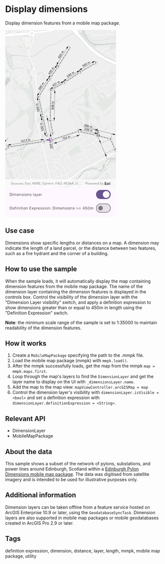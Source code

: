 # Display dimensions

Display dimension features from a mobile map package.

![Image showing the Display Dimensions sample](display_dimensions.png)

## Use case

Dimensions show specific lengths or distances on a map. A dimension may indicate the length of a land parcel, or the distance between two features, such as a fire hydrant and the corner of a building.

## How to use the sample

When the sample loads, it will automatically display the map containing dimension features from the mobile map package. The name of the dimension layer containing the dimension features is displayed in the controls box. Control the visibility of the dimension layer with the "Dimension Layer visibility" switch, and apply a definition expression to show dimensions greater than or equal to 450m in length using the "Definition Expression" switch.

**Note**: the minimum scale range of the sample is set to 1:35000 to maintain readability of the dimension features.

## How it works

1. Create a `MobileMapPackage` specifying the path to the .mmpk file.
2. Load the mobile map package (mmpk) with `mmpk.load()`.
3. After the mmpk successfully loads, get the map from the mmpk `map = mmpk.maps.first`.
4. Loop through the map's layers to find the `DimensionLayer` and get the layer name to display on the UI with `_dimensionsLayer.name`.
4. Add the map to the map view: `mapViewController.arcGISMap = map`
5. Control the dimension layer's visibility with `dimensionLayer.isVisible = <bool>` and set a definition expression with `dimensionLayer.definitionExpression = <String>`.

## Relevant API

* DimensionLayer
* MobileMapPackage

## About the data

This sample shows a subset of the network of pylons, substations, and power lines around Edinburgh, Scotland within a [Edinburgh Pylon Dimensions mobile map package](https://arcgis.com/home/item.html?id=f5ff6f5556a945bca87ca513b8729a1e). The data was digitised from satellite imagery and is intended to be used for illustrative purposes only.

## Additional information

Dimension layers can be taken offline from a feature service hosted on ArcGIS Enterprise 10.9 or later, using the `GeodatabaseSyncTask`. Dimension layers are also supported in mobile map packages or mobile geodatabases created in ArcGIS Pro 2.9 or later.

## Tags

definition expression, dimension, distance, layer, length, mmpk, mobile map package, utility
